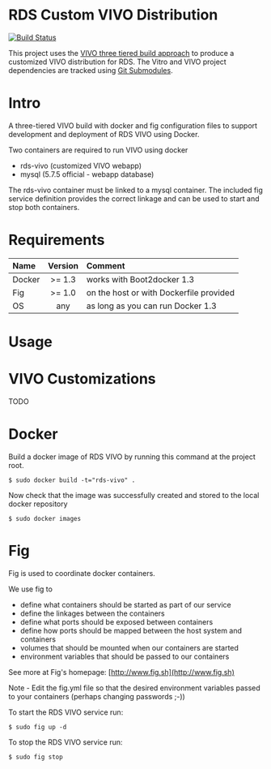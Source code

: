 RDS Custom VIVO Distribution
============================

[![Build Status](https://travis-ci.org/tetherless-world/rds-vivo.svg?branch=master)](https://travis-ci.org/tetherless-world/rds-vivo)

This project uses the [VIVO three tiered build approach](https://wiki.duraspace.org/display/VIVO/Building+VIVO+in+3+tiers) to produce a customized VIVO distribution for RDS.  The Vitro and VIVO project dependencies are tracked using [Git Submodules](http://git-scm.com/book/en/v2/Git-Tools-Submodules).

# Intro

A three-tiered VIVO build with docker and fig configuration files to support development and deployment of RDS VIVO using Docker.

Two containers are required to run VIVO using docker
- rds-vivo (customized VIVO webapp)
- mysql (5.7.5 official - webapp database)

The rds-vivo container must be linked to a mysql container.  The included fig service definition provides the correct linkage and can be used to start and stop both containers.

# Requirements

|Name			|Version		|Comment										|
|:--------------|:-------------:|:----------------------------------------------|
|Docker			|>= 1.3 		|works with Boot2docker 1.3						|
|Fig 			|>= 1.0 		|on the host or with Dockerfile provided		|
|OS				|any	 		|as long as you can run Docker 1.3				|

# Usage

VIVO Customizations
===================

TODO

Docker
======

Build a docker image of RDS VIVO by running this command at the project root.

```
$ sudo docker build -t="rds-vivo" .
```

Now check that the image was successfully created and stored to the local docker repository

```
$ sudo docker images
```

Fig
===

Fig is used to coordinate docker containers.

We use fig to
- define what containers should be started as part of our service
- define the linkages between the containers
- define what ports should be exposed between containers
- define how ports should be mapped between the host system and containers
- volumes that should be mounted when our containers are started
- environment variables that should be passed to our containers

See more at Fig's homepage: [http://www.fig.sh](http://www.fig.sh)

Note - Edit the fig.yml file so that the desired environment variables passed to your containers (perhaps changing passwords ;-))

To start the RDS VIVO service run:

```
$ sudo fig up -d
```

To stop the RDS VIVO service run:

```
$ sudo fig stop
```